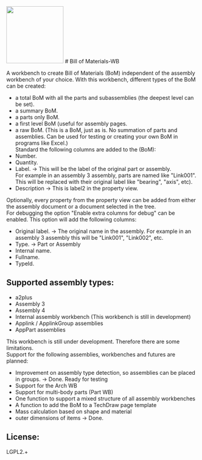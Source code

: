 <img src="https://github.com/APEbbers/BillOfMaterials-WB/assets/10145631/bda087ef-d360-4278-a071-93f42ee5612b" height=150px width=150px>
# Bill of Materials-WB

A workbench to create Bill of Materials (BoM) independent of the assembly workbench of your choice.
With this workbench, different types of the BoM can be created:
* a total BoM with all the parts and subassemblies (the deepest level can be set).
* a summary BoM.
* a parts only BoM.
* a first level BoM (useful for assembly pages.
* a raw BoM. (This is a BoM, just as is. No summation of parts and assemblies. Can be used for testing or creating your own BoM in programs like Excel.)\
Standard the following columns are added to the (BoM):
* Number.
* Quantity.
* Label. -> This will be the label of the original part or assembly.\
  For example in an assembly 3 assembly, parts are named like "Link001". This will be replaced with their original label like "bearing", "axis", etc).
* Description -> This is label2 in the property view.

Optionally, every property from the property view can be added from either the assembly document or a document selected in the tree.\
For debugging the option "Enable extra columns for debug" can be enabled. This option will add the following columns:
* Original label. -> The original name in the assembly. For example in an assembly 3 assembly this will be "Link001", "Link002", etc.
* Type. -> Part or Assembly
* Internal name.
* Fullname.
* TypeId.


## Supported assembly types:
* a2plus
* Assembly 3
* Assembly 4
* Internal assembly workbench (This workbench is still in development)
* Applink / ApplinkGroup assemblies
* AppPart assemblies


This workbench is still under development. Therefore there are some limitations.\
Support for the following assemblies, workbenches and futures are planned:
* Improvement on assembly type detection, so assemblies can be placed in groups. -> Done. Ready for testing
* Support for the Arch WB
* Support for multi-body parts (Part WB)
* One function to support a mixed structure of all assembly workbenches
* A function to add the BoM to a TechDraw page template
* Mass calculation based on shape and material
* outer dimensions of items -> Done.

## License:
LGPL2.+
